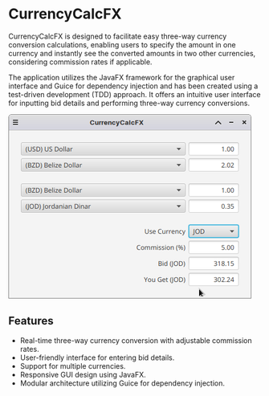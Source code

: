 # CurrencyCalcFX

CurrencyCalcFX is designed to facilitate easy three-way currency conversion calculations, enabling users to specify the amount in one currency and instantly see the converted amounts in two other currencies, considering commission rates if applicable.

The application utilizes the JavaFX framework for the graphical user interface and Guice for dependency injection and has been created using a test-driven development (TDD) approach. It offers an intuitive user interface for inputting bid details and performing three-way currency conversions.

![screenshot](app-screenshot.png)

## Features

- Real-time three-way currency conversion with adjustable commission rates.
- User-friendly interface for entering bid details.
- Support for multiple currencies.
- Responsive GUI design using JavaFX.
- Modular architecture utilizing Guice for dependency injection.
